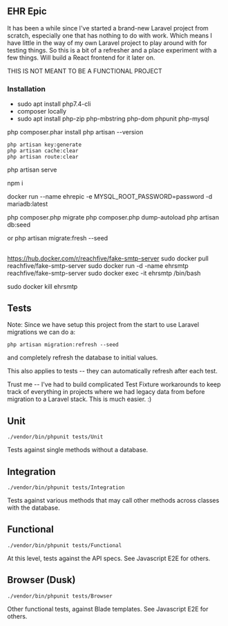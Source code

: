 ## EHR Epic

It has been a while since I've started a brand-new Laravel project from scratch,
especially one that has nothing to do with work. Which means I have little in
the way of my own Laravel project to play around with for testing things.
So this is a bit of a refresher and a place experiment with a few things.
Will build a React frontend for it later on.

THIS IS NOT MEANT TO BE A FUNCTIONAL PROJECT

### Installation

* sudo apt install php7.4-cli
* composer locally
* sudo apt install php-zip php-mbstring php-dom phpunit php-mysql

 php composer.phar install
 php artisan --version

    php artisan key:generate
    php artisan cache:clear
    php artisan route:clear

 php artisan serve

npm i

docker run --name ehrepic -e MYSQL_ROOT_PASSWORD=password -d mariadb:latest


php composer.php migrate
php composer.php dump-autoload
php artisan db:seed

or
php artisan migrate:fresh --seed


## 
https://hub.docker.com/r/reachfive/fake-smtp-server
sudo docker pull reachfive/fake-smtp-server
sudo docker run -d -name ehrsmtp reachfive/fake-smtp-server
sudo docker exec -it ehrsmtp /bin/bash

sudo docker kill ehrsmtp


## Tests

Note: Since we have setup this project from the start to use Laravel migrations
we can do a:

`php artisan migration:refresh --seed`

and completely refresh the database to initial values.
 
This also applies to tests -- they can automatically refresh after each test.

Trust me -- I've had to build complicated Test Fixture workarounds to keep
track of everything in projects where we had legacy data from before migration to
a Laravel stack. This is much easier. :) 


## Unit
`./vendor/bin/phpunit tests/Unit`

Tests against single methods without a database.

## Integration
`./vendor/bin/phpunit tests/Integration`

Tests against various methods that may call other methods across classes with the database.

## Functional
`./vendor/bin/phpunit tests/Functional`

At this level, tests against the API specs. 
See Javascript E2E for others.

## Browser (Dusk)

`./vendor/bin/phpunit tests/Browser`

Other functional tests, against Blade templates.
See Javascript E2E for others.

